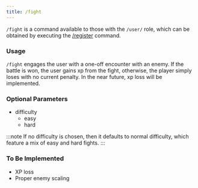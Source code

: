 ```yaml
---
title: /fight
---
```


`/fight` is a command available to those with the `/user/` role, which can be obtained by executing the [/register](../register) command.

### Usage

`/fight` engages the user with a one-off encounter with an enemy. If the battle is won, the user gains xp from the fight, otherwise, the player simply loses with no current penalty. In the near future, xp loss will be implemented.

### Optional Parameters

-   difficulty
    -   easy
    -   hard

:::note
If no difficulty is chosen, then it defaults to normal difficulty, which feature a mix of easy and hard fights.
:::

### To Be Implemented

-   XP loss
-   Proper enemy scaling

